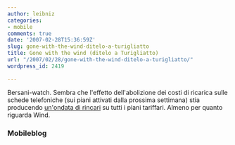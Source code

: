 ```yaml
---
author: leibniz
categories:
- mobile
comments: true
date: '2007-02-28T15:36:59Z'
slug: gone-with-the-wind-ditelo-a-turigliatto
title: Gone with the wind (ditelo a Turigliatto)
url: "/2007/02/28/gone-with-the-wind-ditelo-a-turigliatto/"
wordpress_id: 2419

---
```

Bersani-watch. Sembra che l'effetto dell'abolizione dei costi di ricarica sulle schede telefoniche (sui piani attivati dalla prossima settimana) stia producendo [un'ondata di rincari](https://www.mobileblog.it/post/2720/la-vergogna-di-wind-rimodulate-tutte-le-offerte) su tutti i piani tariffari. Almeno per quanto riguarda Wind.


### Mobileblog
